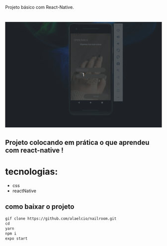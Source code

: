 Projeto básico com React-Native.

<h1>
    <img src="./src/filme.gif"/>
</h1>

## Projeto colocando em prática o que aprendeu com react-native !

# tecnologias:
* css
* reactNative

## como baixar o projeto
```
gif clone https://github.com/alaelcio/nailroom.git
cd 
yarn
npm i
expo start
```


  



